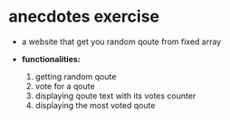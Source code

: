 # anecdotes exercise

* a website that get you random qoute from fixed array

* **functionalities:**
    1. getting random qoute
    2. vote for a qoute
    3. displaying qoute text with its votes counter
    4. displaying the most voted qoute
